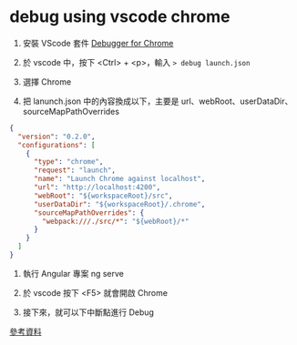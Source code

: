 # debug using vscode chrome

1. 安裝 VScode 套件 [Debugger for Chrome](https://marketplace.visualstudio.com/items?itemName=msjsdiag.debugger-for-chrome)

1. 於 vscode 中，按下 \<Ctrl> + \<p>，輸入 `> debug launch.json` 

1. 選擇 Chrome

1. 把 lanunch.json 中的內容換成以下，主要是 url、webRoot、userDataDir、sourceMapPathOverrides

```json
{
  "version": "0.2.0",
  "configurations": [
    {
      "type": "chrome",
      "request": "launch",
      "name": "Launch Chrome against localhost",
      "url": "http://localhost:4200",
      "webRoot": "${workspaceRoot}/src",
      "userDataDir": "${workspaceRoot}/.chrome",
      "sourceMapPathOverrides": {
        "webpack:///./src/*": "${webRoot}/*"
      }
    }
  ]
}
```

1. 執行 Angular 專案 ng serve

1. 於 vscode 按下 \<F5> 就會開啟 Chrome 

1. 接下來，就可以下中斷點進行 Debug

[參考資料](https://coffee0127.github.io/blog/2017/06/11/Angular-debug-with-VS-Code/)